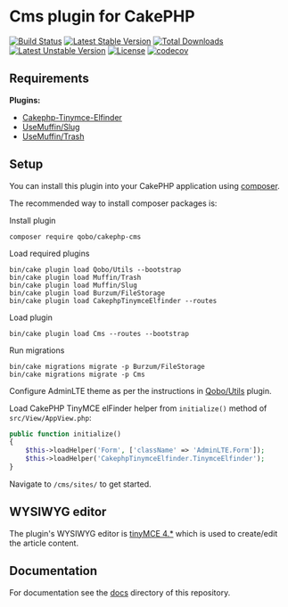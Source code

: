 # Cms plugin for CakePHP

[![Build Status](https://travis-ci.org/QoboLtd/cakephp-cms.svg?branch=master)](https://travis-ci.org/QoboLtd/cakephp-cms)
[![Latest Stable Version](https://poser.pugx.org/qobo/cakephp-cms/v/stable)](https://packagist.org/packages/qobo/cakephp-cms)
[![Total Downloads](https://poser.pugx.org/qobo/cakephp-cms/downloads)](https://packagist.org/packages/qobo/cakephp-cms)
[![Latest Unstable Version](https://poser.pugx.org/qobo/cakephp-cms/v/unstable)](https://packagist.org/packages/qobo/cakephp-cms)
[![License](https://poser.pugx.org/qobo/cakephp-cms/license)](https://packagist.org/packages/qobo/cakephp-cms)
[![codecov](https://codecov.io/gh/QoboLtd/cakephp-cms/branch/master/graph/badge.svg)](https://codecov.io/gh/QoboLtd/cakephp-cms)

## Requirements

**Plugins:**
- [Cakephp-Tinymce-Elfinder](https://github.com/hashmode/cakephp-tinymce-elfinder)
- [UseMuffin/Slug](https://github.com/UseMuffin/Slug)
- [UseMuffin/Trash](https://github.com/UseMuffin/Trash)

## Setup

You can install this plugin into your CakePHP application using [composer](http://getcomposer.org).

The recommended way to install composer packages is:

Install plugin

```
composer require qobo/cakephp-cms
```

Load required plugins

```
bin/cake plugin load Qobo/Utils --bootstrap
bin/cake plugin load Muffin/Trash
bin/cake plugin load Muffin/Slug
bin/cake plugin load Burzum/FileStorage
bin/cake plugin load CakephpTinymceElfinder --routes
```

Load plugin

```
bin/cake plugin load Cms --routes --bootstrap

```

Run migrations

```
bin/cake migrations migrate -p Burzum/FileStorage
bin/cake migrations migrate -p Cms
```

Configure AdminLTE theme as per the instructions in
[Qobo/Utils](https://github.com/QoboLtd/cakephp-utils/) plugin.

Load CakePHP TinyMCE elFinder helper from `initialize()` method of `src/View/AppView.php`:

```php
public function initialize()
{
    $this->loadHelper('Form', ['className' => 'AdminLTE.Form']);
    $this->loadHelper('CakephpTinymceElfinder.TinymceElfinder');
}
```

Navigate to `/cms/sites/` to get started.

## WYSIWYG editor

The plugin's WYSIWYG editor is [tinyMCE 4.*](https://www.tinymce.com) which is used to create/edit the article content.

## Documentation

For documentation see the [docs](docs/README.md) directory of this repository.
